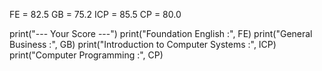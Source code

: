 FE = 82.5
GB = 75.2
ICP = 85.5
CP = 80.0

print("--- Your Score ---")
print("Foundation English :", FE)
print("General Business :", GB)
print("Introduction to Computer Systems :", ICP)
print("Computer Programming :", CP)
